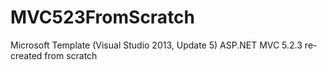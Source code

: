 # MVC523FromScratch
Microsoft Template (Visual Studio 2013, Update 5) ASP.NET MVC 5.2.3 re-created from scratch
